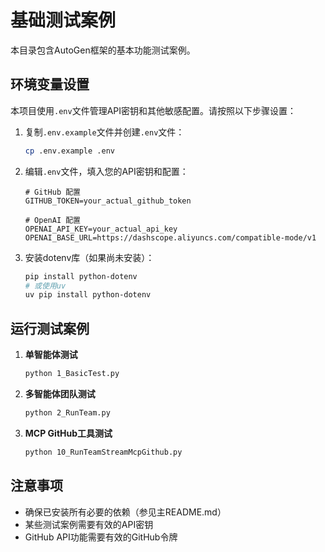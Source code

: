 # 基础测试案例

本目录包含AutoGen框架的基本功能测试案例。

## 环境变量设置

本项目使用`.env`文件管理API密钥和其他敏感配置。请按照以下步骤设置：

1. 复制`.env.example`文件并创建`.env`文件：
   ```bash
   cp .env.example .env
   ```

2. 编辑`.env`文件，填入您的API密钥和配置：
   ```
   # GitHub 配置
   GITHUB_TOKEN=your_actual_github_token
   
   # OpenAI 配置
   OPENAI_API_KEY=your_actual_api_key
   OPENAI_BASE_URL=https://dashscope.aliyuncs.com/compatible-mode/v1
   ```

3. 安装dotenv库（如果尚未安装）：
   ```bash
   pip install python-dotenv
   # 或使用uv
   uv pip install python-dotenv
   ```

## 运行测试案例

1. **单智能体测试**
   ```bash
   python 1_BasicTest.py
   ```

2. **多智能体团队测试**
   ```bash
   python 2_RunTeam.py
   ```

3. **MCP GitHub工具测试**
   ```bash
   python 10_RunTeamStreamMcpGithub.py
   ```

## 注意事项

- 确保已安装所有必要的依赖（参见主README.md）
- 某些测试案例需要有效的API密钥
- GitHub API功能需要有效的GitHub令牌 
